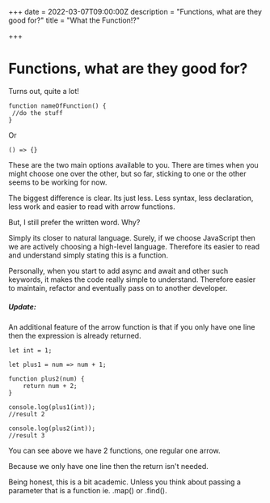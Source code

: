 +++
date = 2022-03-07T09:00:00Z
description = "Functions, what are they good for?"
title = "What the Function!?"

+++
# Functions, what are they good for?

Turns out, quite a lot!

    function nameOfFunction() {
     //do the stuff
    }

Or

    () => {}

These are the two main options available to you. There are times when you might choose one over the other, but so far, sticking to one or the other seems to be working for now.

The biggest difference is clear. Its just less. Less syntax, less declaration, less work and easier to read with arrow functions.

But, I still prefer the written word. Why?

Simply its closer to natural language. Surely, if we choose JavaScript then we are actively choosing a high-level language. Therefore its easier to read and understand simply stating this is a function.

Personally, when you start to add async and await and other such keywords, it makes the code really simple to understand. Therefore easier to maintain, refactor and eventually pass on to another developer.

##### Update:

An additional feature of the arrow function is that if you only have one line then the expression is already returned. 

    let int = 1;
    
    let plus1 = num => num + 1;
    
    function plus2(num) {
    	return num + 2;
    }
    
    console.log(plus1(int)); 
    //result 2
    
    console.log(plus2(int)); 
    //result 3

You can see above we have 2 functions, one regular one arrow. 

Because we only have one line then the return isn't needed. 

Being honest, this is a bit academic. Unless you think about passing a parameter that is a function ie. .map() or .find().